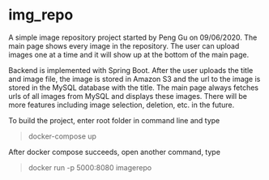 # img_repo

A simple image repository project started by Peng Gu on 09/06/2020. The main page shows every image in the repository. The user can upload images one at a time and it will show up at the bottom of the main page. 

Backend is implemented with Spring Boot. After the user uploads the title and image file, the image is stored in Amazon S3 and the url to the image is stored in the MySQL database with the title. The main page always fetches urls of all images from MySQL and displays these images. There will be more features including image selection, deletion, etc. in the future.

To build the project, enter root folder in command line and type 
> docker-compose up

After docker compose succeeds, open another command, type
> docker run -p 5000:8080 imagerepo
